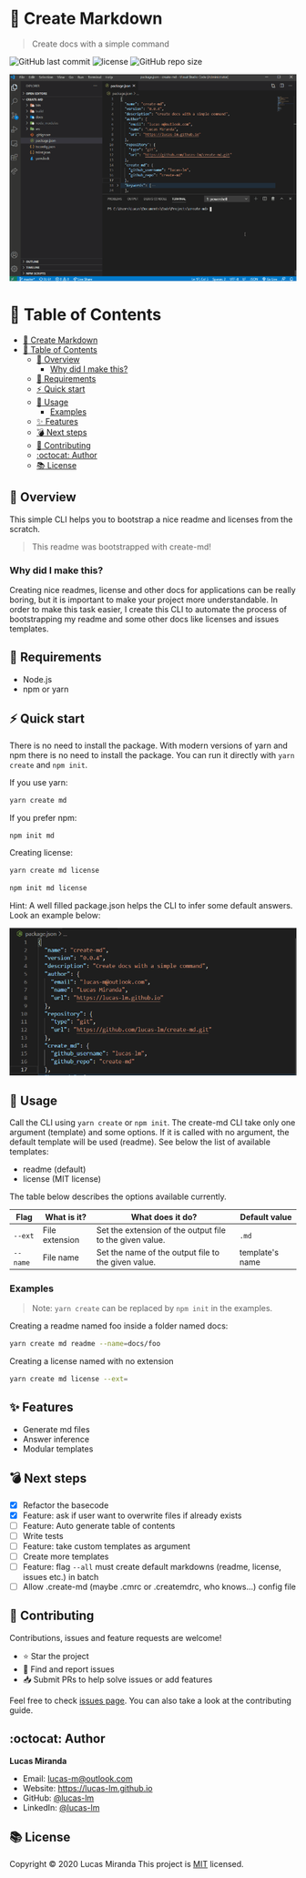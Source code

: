 # :information_desk_person: Create Markdown

> Create docs with a simple command

![GitHub last commit](https://img.shields.io/github/last-commit/lucas-lm/create-md)
![license](https://img.shields.io/github/license/lucas-lm/create-md)
![GitHub repo size](https://img.shields.io/github/repo-size/lucas-lm/create-md)

![demo](media/demo.gif)

# :pushpin: Table of Contents

- [:information_desk_person: Create Markdown](#information_desk_person-create-markdown)
- [:pushpin: Table of Contents](#pushpin-table-of-contents)
  - [:telescope: Overview](#telescope-overview)
    - [Why did I make this?](#why-did-i-make-this)
  - [:eyes: Requirements](#eyes-requirements)
  - [:zap: Quick start](#zap-quick-start)
  - [:tada: Usage](#tada-usage)
    - [Examples](#examples)
  - [:sparkles: Features](#sparkles-features)
  - [:bomb: Next steps](#bomb-next-steps)
  - [:star2: Contributing](#star2-contributing)
  - [:octocat: Author](#octocat-author)
  - [:books: License](#books-license)

## :telescope: Overview

This simple CLI helps you to bootstrap a nice readme and licenses from the scratch.

> This readme was bootstrapped with create-md!

### Why did I make this?

Creating nice readmes, license and other docs for applications can be really boring, but it is important to make your project more understandable. In order to make this task easier, I create this CLI to automate the process of bootstrapping my readme and some other docs like licenses and issues templates.


## :eyes: Requirements

- Node.js
- npm or yarn

## :zap: Quick start

There is no need to install the package. With modern versions of yarn and npm there is no need to install the package. You can run it directly with `yarn create` and `npm init`.

If you use yarn:

```sh
yarn create md
```

If you prefer npm:

```sh
npm init md
```

Creating license:

```sh
yarn create md license
```
```sh
npm init md license
```

Hint: A well filled package.json helps the CLI to infer some default answers. Look an example below:

![package.json example](media/pkgexample.png)

## :tada: Usage

Call the CLI using `yarn create` or `npm init`. The create-md CLI take only one argument (template) and some options. If it is called with no argument, the default template will be used (readme). See below the list of available templates:

- readme (default)
- license (MIT license)

The table below describes the options available currently.

| Flag   | What is it? | What does it do? | Default value |
|--------|-------------|------------------| --------------|
| `--ext`  | File extension | Set the extension of the output file to the given value. | `.md` |
| `--name` | File name | Set the name of the output file to the given value. | template's name |

### Examples

> Note: `yarn create` can be replaced by `npm init` in the examples.

Creating a readme named foo inside a folder named docs:
```sh
yarn create md readme --name=docs/foo
```

Creating a license named with no extension
```sh
yarn create md license --ext=
```

## :sparkles: Features

- Generate md files
- Answer inference
- Modular templates

## :bomb: Next steps

- [x] Refactor the basecode
- [x] Feature: ask if user want to overwrite files if already exists
- [ ] Feature: Auto generate table of contents
- [ ] Write tests
- [ ] Feature: take custom templates as argument
- [ ] Create more templates
- [ ] Feature: flag `--all` must create default markdowns (readme, license, issues etc.) in batch
- [ ] Allow .create-md (maybe .cmrc or .createmdrc, who knows...) config file

## :star2: Contributing

Contributions, issues and feature requests are welcome!

- ⭐️ Star the project
- 🐛 Find and report issues
- 📥 Submit PRs to help solve issues or add features

Feel free to check [issues page](https://github.com/lucas-lm/create-md/issues). You can also take a look at the contributing guide.

## :octocat: Author

**Lucas Miranda** 
* Email: lucas-m@outlook.com
* Website: https://lucas-lm.github.io
* GitHub: [@lucas-lm](https://github.com/lucas-lm)
* LinkedIn: [@lucas-lm](https://linkedin.com/in/lucas-lm)

## :books: License

Copyright © 2020 Lucas Miranda
This project is [MIT](license.md) licensed.
